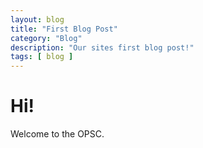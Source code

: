 ```yaml
---
layout: blog
title: "First Blog Post"
category: "Blog"
description: "Our sites first blog post!"
tags: [ blog ]
---
```


# Hi! 

Welcome to the OPSC.
